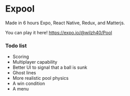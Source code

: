 # Expool
Made in 6 hours Expo, React Native, Redux, and Matterjs.

You can play it here!
https://expo.io/@wilzh40/Pool


### Todo list
- Scoring
- Multiplayer capability
- Better UI to signal that a ball is sunk
- Ghost lines 
- More realistic pool physics
- A win condition
- A menu
